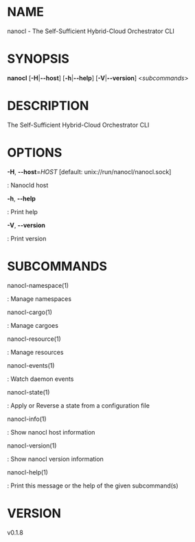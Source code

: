 NAME
====

nanocl - The Self-Sufficient Hybrid-Cloud Orchestrator CLI

SYNOPSIS
========

**nanocl** \[**-H**\|**\--host**\] \[**-h**\|**\--help**\]
\[**-V**\|**\--version**\] \<*subcommands*\>

DESCRIPTION
===========

The Self-Sufficient Hybrid-Cloud Orchestrator CLI

OPTIONS
=======

**-H**, **\--host**=*HOST* \[default: unix://run/nanocl/nanocl.sock\]

:   Nanocld host

**-h**, **\--help**

:   Print help

**-V**, **\--version**

:   Print version

SUBCOMMANDS
===========

nanocl-namespace(1)

:   Manage namespaces

nanocl-cargo(1)

:   Manage cargoes

nanocl-resource(1)

:   Manage resources

nanocl-events(1)

:   Watch daemon events

nanocl-state(1)

:   Apply or Reverse a state from a configuration file

nanocl-info(1)

:   Show nanocl host information

nanocl-version(1)

:   Show nanocl version information

nanocl-help(1)

:   Print this message or the help of the given subcommand(s)

VERSION
=======

v0.1.8
